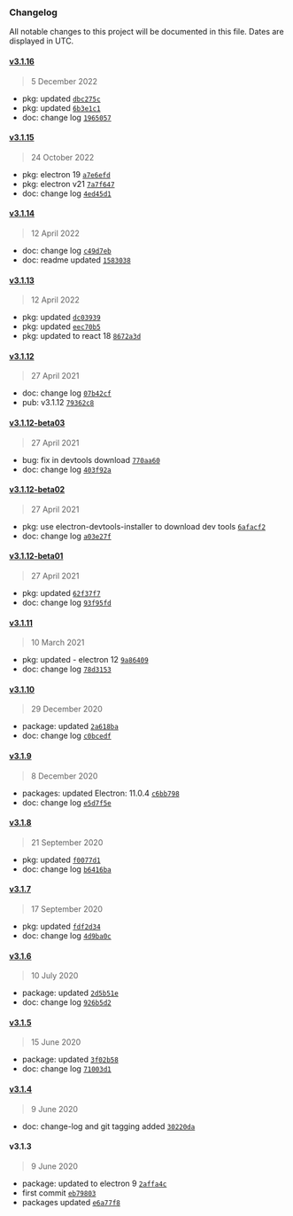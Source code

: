 ### Changelog

All notable changes to this project will be documented in this file. Dates are displayed in UTC.

#### [v3.1.16](https://github.com/saostad/Electron-React-Typescript/compare/v3.1.15...v3.1.16)

> 5 December 2022

- pkg: updated [`dbc275c`](https://github.com/saostad/Electron-React-Typescript/commit/dbc275c051e1769759cf4fab0981aea3ecead27d)
- pkg: updated [`6b3e1c1`](https://github.com/saostad/Electron-React-Typescript/commit/6b3e1c112b2ac3c9cff8558575f7f86a8d4a6553)
- doc: change log [`1965057`](https://github.com/saostad/Electron-React-Typescript/commit/1965057e763a061b0292c4aedf6bdff69dbf1574)

#### [v3.1.15](https://github.com/saostad/Electron-React-Typescript/compare/v3.1.14...v3.1.15)

> 24 October 2022

- pkg: electron 19 [`a7e6efd`](https://github.com/saostad/Electron-React-Typescript/commit/a7e6efdd9f23092d2d88c330bb9e7025e754d272)
- pkg: electron v21 [`7a7f647`](https://github.com/saostad/Electron-React-Typescript/commit/7a7f647d8d8953518ac4fc2989439f432d1d1ad3)
- doc: change log [`4ed45d1`](https://github.com/saostad/Electron-React-Typescript/commit/4ed45d16d812cd699e8f9a95899bc04d64736be3)

#### [v3.1.14](https://github.com/saostad/Electron-React-Typescript/compare/v3.1.13...v3.1.14)

> 12 April 2022

- doc: change log [`c49d7eb`](https://github.com/saostad/Electron-React-Typescript/commit/c49d7eb1328208f38bbac446d16d10506b26b77e)
- doc: readme updated [`1583038`](https://github.com/saostad/Electron-React-Typescript/commit/15830387d86a7eabf335853768d083ed7902f7e0)

#### [v3.1.13](https://github.com/saostad/Electron-React-Typescript/compare/v3.1.12...v3.1.13)

> 12 April 2022

- pkg: updated [`dc03939`](https://github.com/saostad/Electron-React-Typescript/commit/dc03939e75699502dca95920eb167d9d0455f1d1)
- pkg: updated [`eec70b5`](https://github.com/saostad/Electron-React-Typescript/commit/eec70b5cf782ec3382d1777bac84c869bfa246d8)
- pkg: updated to react 18 [`8672a3d`](https://github.com/saostad/Electron-React-Typescript/commit/8672a3d531a26bcc6dce8578a191e592f808cbe9)

#### [v3.1.12](https://github.com/saostad/Electron-React-Typescript/compare/v3.1.12-beta03...v3.1.12)

> 27 April 2021

- doc: change log [`07b42cf`](https://github.com/saostad/Electron-React-Typescript/commit/07b42cf737a2d56fb3075d13ef17a5e9dec6ca78)
- pub: v3.1.12 [`79362c8`](https://github.com/saostad/Electron-React-Typescript/commit/79362c89f040a4c6f5d639a45bbfd949b8ae4380)

#### [v3.1.12-beta03](https://github.com/saostad/Electron-React-Typescript/compare/v3.1.12-beta02...v3.1.12-beta03)

> 27 April 2021

- bug: fix in devtools download [`770aa60`](https://github.com/saostad/Electron-React-Typescript/commit/770aa608c76ed9bffbcfaff235a76cbc7284d77d)
- doc: change log [`403f92a`](https://github.com/saostad/Electron-React-Typescript/commit/403f92a363df74fa6fdbfd88bf23f901d856c02f)

#### [v3.1.12-beta02](https://github.com/saostad/Electron-React-Typescript/compare/v3.1.12-beta01...v3.1.12-beta02)

> 27 April 2021

- pkg: use electron-devtools-installer to download dev tools [`6afacf2`](https://github.com/saostad/Electron-React-Typescript/commit/6afacf2a3cbdce476b0698c0f1d2813a2d1edbe2)
- doc: change log [`a03e27f`](https://github.com/saostad/Electron-React-Typescript/commit/a03e27f1aee65b71f5216d2f720f57fde83a9966)

#### [v3.1.12-beta01](https://github.com/saostad/Electron-React-Typescript/compare/v3.1.11...v3.1.12-beta01)

> 27 April 2021

- pkg: updated [`62f37f7`](https://github.com/saostad/Electron-React-Typescript/commit/62f37f7a73ee5257a39cad250d2307f25dab4e34)
- doc: change log [`93f95fd`](https://github.com/saostad/Electron-React-Typescript/commit/93f95fd9b990978bdc9ea3f8723c13af2c475deb)

#### [v3.1.11](https://github.com/saostad/Electron-React-Typescript/compare/v3.1.10...v3.1.11)

> 10 March 2021

- pkg: updated - electron 12 [`9a86409`](https://github.com/saostad/Electron-React-Typescript/commit/9a864096d65356b749afe95df872bd5cd7fa368e)
- doc: change log [`78d3153`](https://github.com/saostad/Electron-React-Typescript/commit/78d3153dfc58f8c034f9d367de2541bb82906f15)

#### [v3.1.10](https://github.com/saostad/Electron-React-Typescript/compare/v3.1.9...v3.1.10)

> 29 December 2020

- package: updated [`2a618ba`](https://github.com/saostad/Electron-React-Typescript/commit/2a618bab3f0b1c98a968a1a2d3c594c7f2f5445a)
- doc: change log [`c0bcedf`](https://github.com/saostad/Electron-React-Typescript/commit/c0bcedf35fba43970f889ee6b86afc124169149c)

#### [v3.1.9](https://github.com/saostad/Electron-React-Typescript/compare/v3.1.8...v3.1.9)

> 8 December 2020

- packages: updated Electron: 11.0.4 [`c6bb798`](https://github.com/saostad/Electron-React-Typescript/commit/c6bb798da242c356504f0287aaba54b839dbb5aa)
- doc: change log [`e5d7f5e`](https://github.com/saostad/Electron-React-Typescript/commit/e5d7f5e96703df84cbdadbc119e0886de94cd5e3)

#### [v3.1.8](https://github.com/saostad/Electron-React-Typescript/compare/v3.1.7...v3.1.8)

> 21 September 2020

- pkg: updated [`f0077d1`](https://github.com/saostad/Electron-React-Typescript/commit/f0077d123bd7ed9147840ffbb1e0f75c3ea222b3)
- doc: change log [`b6416ba`](https://github.com/saostad/Electron-React-Typescript/commit/b6416ba84f5b61b22261f6b272b1078a95f4095a)

#### [v3.1.7](https://github.com/saostad/Electron-React-Typescript/compare/v3.1.6...v3.1.7)

> 17 September 2020

- pkg: updated [`fdf2d34`](https://github.com/saostad/Electron-React-Typescript/commit/fdf2d3421e6c8122cb1ad0bee8bc63dea0fcd7a9)
- doc: change log [`4d9ba0c`](https://github.com/saostad/Electron-React-Typescript/commit/4d9ba0c56552903553497601c44288e8bb0c2da5)

#### [v3.1.6](https://github.com/saostad/Electron-React-Typescript/compare/v3.1.5...v3.1.6)

> 10 July 2020

- package: updated [`2d5b51e`](https://github.com/saostad/Electron-React-Typescript/commit/2d5b51e379fd36db58275b3e8f4737f147011f63)
- doc: change log [`926b5d2`](https://github.com/saostad/Electron-React-Typescript/commit/926b5d2cb977b64b0b057ae8c56fee6df804654e)

#### [v3.1.5](https://github.com/saostad/Electron-React-Typescript/compare/v3.1.4...v3.1.5)

> 15 June 2020

- package: updated [`3f02b58`](https://github.com/saostad/Electron-React-Typescript/commit/3f02b58d2767cbc8ffa89b3a931b45018e0dd423)
- doc: change log [`71003d1`](https://github.com/saostad/Electron-React-Typescript/commit/71003d1db35497770b99ae118c3153fb2e676968)

#### [v3.1.4](https://github.com/saostad/Electron-React-Typescript/compare/v3.1.3...v3.1.4)

> 9 June 2020

- doc: change-log and git tagging added [`30220da`](https://github.com/saostad/Electron-React-Typescript/commit/30220daf8d496ccb7d65b05003ad06b6ed415187)

#### v3.1.3

> 9 June 2020

- package: updated to electron 9 [`2affa4c`](https://github.com/saostad/Electron-React-Typescript/commit/2affa4ca61a54cd5f4518b18f20944d1723e2c47)
- first commit [`eb79803`](https://github.com/saostad/Electron-React-Typescript/commit/eb79803ba2768e074e2d897b3e85c32dce5faa65)
- packages updated [`e6a77f8`](https://github.com/saostad/Electron-React-Typescript/commit/e6a77f8b28d49e75c5de4ccdb8f8ef079f9395da)
